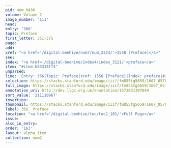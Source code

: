 ```yaml
---
pid: num_0436
volume: Volume 2
image_number: '111'
head:
entry: '366'
topic: Preface
first_letter: 351-375
page:
add:
xref: "<a href='/digital-beehive/num7/num_2324/'>1558 [Preface]</a>"
see:
index: "<a href='/digital-beehive/index4/index_3121/'>preface</a>"
item: "#item-b83318ff4"
unparsed:
line: 'Entry: 366|Topic: Preface|Xref: 1558 [Preface]|Index: preface|#item-b83318ff4'
selection: https://stacks.stanford.edu/image/iiif/fm855tg5659/1607_0578/319,967,2983,893/full/0/default.jpg
full_image: https://stacks.stanford.edu/image/iiif/fm855tg5659/1607_0578/full/full/0/default.jpg
annotation_uri: http://dev.llgc.org.uk/annotation/1572031397049
sort_value: '211110967'
insertion:
thumbnail: https://stacks.stanford.edu/image/iiif/fm855tg5659/1607_0578/319,967,600,180/250,/0/default.jpg
label: 366. Preface
location: "<a href='/digital-beehive/toc/toc2_101/'>Full Page</a>"
issue:
also_in_entry:
order: '163'
layout: alpha_item
collection: num2
---
```


